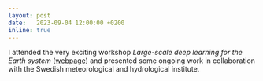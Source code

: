 ```yaml
---
layout: post
date:   2023-09-04 12:00:00 +0200
inline: true
---
```

I attended the very exciting workshop *Large-scale deep learning for the Earth system* ([webpage](http://graphics.cs.uni-magdeburg.de/workshop)) and presented some ongoing work in collaboration with the Swedish meteorological and hydrological institute.
